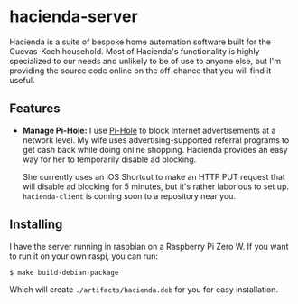 # hacienda-server

Hacienda is a suite of bespoke home automation software built for the Cuevas-Koch household.  Most of Hacienda's functionality is highly specialized to our needs and unlikely to be of use to anyone else, but I'm providing the source code online on the off-chance that you will find it useful.

## Features

* **Manage Pi-Hole:** I use [Pi-Hole](http://pi-hole.net/) to block Internet advertisements at a network level.  My wife uses advertising-supported referral programs to get cash back while doing online shopping.  Hacienda provides an easy way for her to temporarily disable ad blocking.

  She currently uses an iOS Shortcut to make an HTTP PUT request that will disable ad blocking for 5 minutes, but it's rather laborious to set up.  `hacienda-client` is coming soon to a repository near you.

## Installing

I have the server running in raspbian on a Raspberry Pi Zero W.  If you want to run it on your own raspi, you can run:

```bash
$ make build-debian-package
```

Which will create `./artifacts/hacienda.deb` for you for easy installation.
